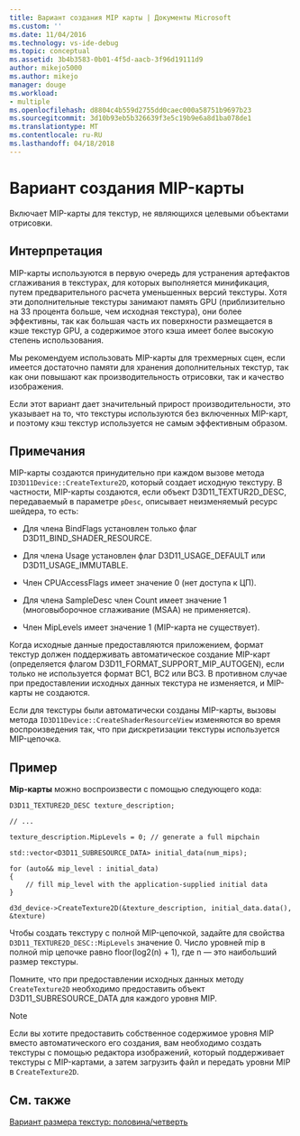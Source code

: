 ```yaml
---
title: Вариант создания MIP карты | Документы Microsoft
ms.custom: ''
ms.date: 11/04/2016
ms.technology: vs-ide-debug
ms.topic: conceptual
ms.assetid: 3b4b3583-0b01-4f5d-aacb-3f96d19111d9
author: mikejo5000
ms.author: mikejo
manager: douge
ms.workload:
- multiple
ms.openlocfilehash: d8804c4b559d2755dd0caec000a58751b9697b23
ms.sourcegitcommit: 3d10b93eb5b326639f3e5c19b9e6a8d1ba078de1
ms.translationtype: MT
ms.contentlocale: ru-RU
ms.lasthandoff: 04/18/2018
---
```

# <a name="mip-map-generation-variant"></a>Вариант создания MIP-карты
Включает MIP-карты для текстур, не являющихся целевыми объектами отрисовки.  
  
## <a name="interpretation"></a>Интерпретация  
 MIP-карты используются в первую очередь для устранения артефактов сглаживания в текстурах, для которых выполняется минификация, путем предварительного расчета уменьшенных версий текстуры. Хотя эти дополнительные текстуры занимают память GPU (приблизительно на 33 процента больше, чем исходная текстура), они более эффективны, так как большая часть их поверхности размещается в кэше текстур GPU, а содержимое этого кэша имеет более высокую степень использования.  
  
 Мы рекомендуем использовать MIP-карты для трехмерных сцен, если имеется достаточно памяти для хранения дополнительных текстур, так как они повышают как производительность отрисовки, так и качество изображения.  
  
 Если этот вариант дает значительный прирост производительности, это указывает на то, что текстуры используются без включенных MIP-карт, и поэтому кэш текстур используется не самым эффективным образом.  
  
## <a name="remarks"></a>Примечания  
 MIP-карты создаются принудительно при каждом вызове метода `ID3D11Device::CreateTexture2D`, который создает исходную текстуру. В частности, MIP-карты создаются, если объект D3D11_TEXTUR2D_DESC, передаваемый в параметре `pDesc`, описывает неизменяемый ресурс шейдера, то есть:  
  
-   Для члена BindFlags установлен только флаг D3D11_BIND_SHADER_RESOURCE.  
  
-   Для члена Usage установлен флаг D3D11_USAGE_DEFAULT или D3D11_USAGE_IMMUTABLE.  
  
-   Член CPUAccessFlags имеет значение 0 (нет доступа к ЦП).  
  
-   Для члена SampleDesc член Count имеет значение 1 (многовыборочное сглаживание (MSAA) не применяется).  
  
-   Член MipLevels имеет значение 1 (MIP-карта не существует).  
  
 Когда исходные данные предоставляются приложением, формат текстур должен поддерживать автоматическое создание MIP-карт (определяется флагом D3D11_FORMAT_SUPPORT_MIP_AUTOGEN), если только не используется формат BC1, BC2 или BC3. В противном случае при предоставлении исходных данных текстура не изменяется, и MIP-карты не создаются.  
  
 Если для текстуры были автоматически созданы MIP-карты, вызовы метода `ID3D11Device::CreateShaderResourceView` изменяются во время воспроизведения так, что при дискретизации текстуры используется MIP-цепочка.  
  
## <a name="example"></a>Пример  
 **Mip-карты** можно воспроизвести с помощью следующего кода:  
  
```  
D3D11_TEXTURE2D_DESC texture_description;  
  
// ...  
  
texture_description.MipLevels = 0; // generate a full mipchain  
  
std::vector<D3D11_SUBRESOURCE_DATA> initial_data(num_mips);  
  
for (auto&& mip_level : initial_data)  
{  
    // fill mip_level with the application-supplied initial data  
}  
  
d3d_device->CreateTexture2D(&texture_description, initial_data.data(), &texture)  
```  
  
 Чтобы создать текстуру с полной MIP-цепочкой, задайте для свойства `D3D11_TEXTURE2D_DESC::MipLevels` значение 0. Число уровней mip в полной mip цепочке равно floor(log2(n) + 1), где n — это наибольший размер текстуры.  
  
 Помните, что при предоставлении исходных данных методу `CreateTexture2D` необходимо предоставить объект D3D11_SUBRESOURCE_DATA для каждого уровня MIP.  
  
> [!NOTE]
>  Если вы хотите предоставить собственное содержимое уровня MIP вместо автоматического его создания, вам необходимо создать текстуры с помощью редактора изображений, который поддерживает текстуры с MIP-картами, а затем загрузить файл и передать уровни MIP в `CreateTexture2D`.  
  
## <a name="see-also"></a>См. также  
 [Вариант размера текстур: половина/четверть](half-quarter-texture-dimensions-variant.md)